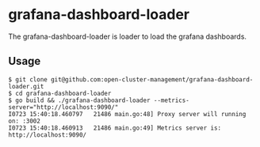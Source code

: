 # grafana-dashboard-loader

The grafana-dashboard-loader is loader to load the grafana dashboards.

## Usage

```
$ git clone git@github.com:open-cluster-management/grafana-dashboard-loader.git
$ cd grafana-dashboard-loader
$ go build && ./grafana-dashboard-loader --metrics-server="http://localhost:9090/"
I0723 15:40:18.460797   21486 main.go:48] Proxy server will running on: :3002
I0723 15:40:18.460913   21486 main.go:49] Metrics server is: http://localhost:9090/
```